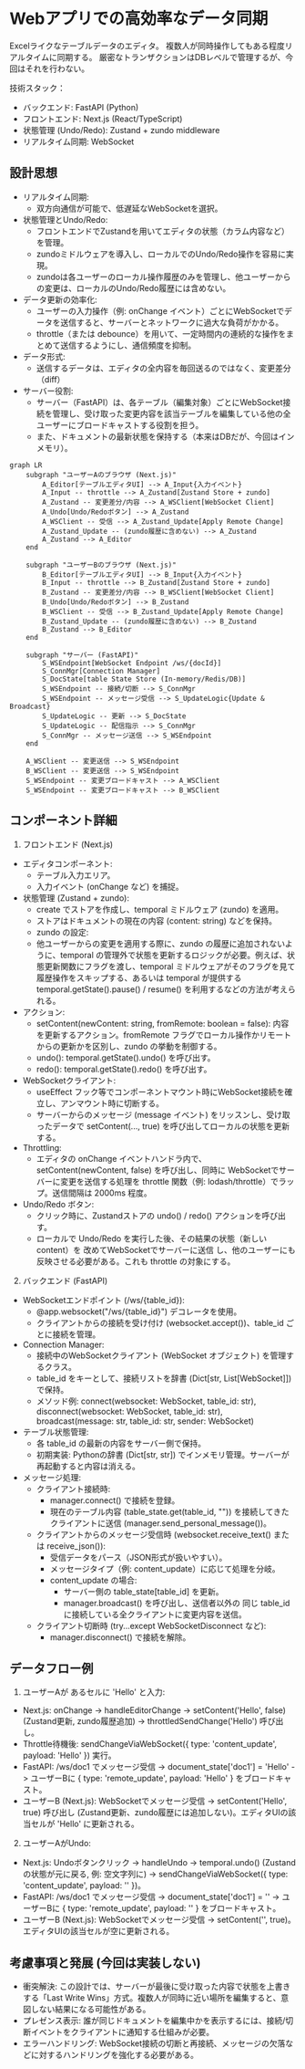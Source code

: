 # Webアプリでの高効率なデータ同期

Excelライクなテーブルデータのエディタ。
複数人が同時操作してもある程度リアルタイムに同期する。
厳密なトランザクションはDBレベルで管理するが、今回はそれを行わない。

技術スタック：
- バックエンド: FastAPI (Python)
- フロントエンド: Next.js (React/TypeScript)
- 状態管理 (Undo/Redo): Zustand + zundo middleware
- リアルタイム同期: WebSocket

## 設計思想

- リアルタイム同期:
  - 双方向通信が可能で、低遅延なWebSocketを選択。
- 状態管理とUndo/Redo:
  - フロントエンドでZustandを用いてエディタの状態（カラム内容など）を管理。
  - zundoミドルウェアを導入し、ローカルでのUndo/Redo操作を容易に実現。
  - zundoは各ユーザーのローカル操作履歴のみを管理し、他ユーザーからの変更は、ローカルのUndo/Redo履歴には含めない。
- データ更新の効率化:
  - ユーザーの入力操作（例: onChange イベント）ごとにWebSocketでデータを送信すると、サーバーとネットワークに過大な負荷がかかる。
  - throttle（または debounce）を用いて、一定時間内の連続的な操作をまとめて送信するようにし、通信頻度を抑制。
- データ形式:
  - 送信するデータは、エディタの全内容を毎回送るのではなく、変更差分（diff）
- サーバー役割:
  - サーバー（FastAPI）は、各テーブル（編集対象）ごとにWebSocket接続を管理し、受け取った変更内容を該当テーブルを編集している他の全ユーザーにブロードキャストする役割を担う。
  - また、ドキュメントの最新状態を保持する（本来はDBだが、今回はインメモリ）。

```mermaid
graph LR
    subgraph "ユーザーAのブラウザ (Next.js)"
        A_Editor[テーブルエディタUI] --> A_Input{入力イベント}
        A_Input -- throttle --> A_Zustand[Zustand Store + zundo]
        A_Zustand -- 変更差分/内容 --> A_WSClient[WebSocket Client]
        A_Undo[Undo/Redoボタン] --> A_Zustand
        A_WSClient -- 受信 --> A_Zustand_Update[Apply Remote Change]
        A_Zustand_Update -- (zundo履歴に含めない) --> A_Zustand
        A_Zustand --> A_Editor
    end

    subgraph "ユーザーBのブラウザ (Next.js)"
        B_Editor[テーブルエディタUI] --> B_Input{入力イベント}
        B_Input -- throttle --> B_Zustand[Zustand Store + zundo]
        B_Zustand -- 変更差分/内容 --> B_WSClient[WebSocket Client]
        B_Undo[Undo/Redoボタン] --> B_Zustand
        B_WSClient -- 受信 --> B_Zustand_Update[Apply Remote Change]
        B_Zustand_Update -- (zundo履歴に含めない) --> B_Zustand
        B_Zustand --> B_Editor
    end

    subgraph "サーバー (FastAPI)"
        S_WSEndpoint[WebSocket Endpoint /ws/{docId}]
        S_ConnMgr[Connection Manager]
        S_DocState[table State Store (In-memory/Redis/DB)]
        S_WSEndpoint -- 接続/切断 --> S_ConnMgr
        S_WSEndpoint -- メッセージ受信 --> S_UpdateLogic{Update & Broadcast}
        S_UpdateLogic -- 更新 --> S_DocState
        S_UpdateLogic -- 配信指示 --> S_ConnMgr
        S_ConnMgr -- メッセージ送信 --> S_WSEndpoint
    end

    A_WSClient -- 変更送信 --> S_WSEndpoint
    B_WSClient -- 変更送信 --> S_WSEndpoint
    S_WSEndpoint -- 変更ブロードキャスト --> A_WSClient
    S_WSEndpoint -- 変更ブロードキャスト --> B_WSClient
```

## コンポーネント詳細

1. フロントエンド (Next.js)

- エディタコンポーネント:
  - テーブル入力エリア。
  - 入力イベント (onChange など) を捕捉。
- 状態管理 (Zustand + zundo):
  - create でストアを作成し、temporal ミドルウェア (zundo) を適用。
  - ストアはドキュメントの現在の内容 (content: string) などを保持。
  - zundo の設定:
  - 他ユーザーからの変更を適用する際に、zundo の履歴に追加されないように、temporal の管理外で状態を更新するロジックが必要。例えば、状態更新関数にフラグを渡し、temporal ミドルウェアがそのフラグを見て履歴操作をスキップする、あるいは temporal が提供する temporal.getState().pause() / resume() を利用するなどの方法が考えられる。
- アクション:
  - setContent(newContent: string, fromRemote: boolean = false): 内容を更新するアクション。fromRemote フラグでローカル操作かリモートからの更新かを区別し、zundo の挙動を制御する。
  - undo(): temporal.getState().undo() を呼び出す。
  - redo(): temporal.getState().redo() を呼び出す。
- WebSocketクライアント:
  - useEffect フック等でコンポーネントマウント時にWebSocket接続を確立し、アンマウント時に切断する。
  - サーバーからのメッセージ (message イベント) をリッスンし、受け取ったデータで setContent(..., true) を呼び出してローカルの状態を更新する。
- Throttling:
  - エディタの onChange イベントハンドラ内で、setContent(newContent, false) を呼び出し、同時に WebSocketでサーバーに変更を送信する処理を throttle 関数（例: lodash/throttle）でラップ。送信間隔は 2000ms 程度。
- Undo/Redo ボタン:
  - クリック時に、Zustandストアの undo() / redo() アクションを呼び出す。
  - ローカルで Undo/Redo を実行した後、その結果の状態（新しい content）を 改めてWebSocketでサーバーに送信 し、他のユーザーにも反映させる必要がある。これも throttle の対象にする。

2. バックエンド (FastAPI)
- WebSocketエンドポイント (/ws/{table_id}):
  - @app.websocket("/ws/{table_id}") デコレータを使用。
  - クライアントからの接続を受け付け (websocket.accept())、table_id ごとに接続を管理。
- Connection Manager:
  - 接続中のWebSocketクライアント (WebSocket オブジェクト) を管理するクラス。
  - table_id をキーとして、接続リストを辞書 (Dict[str, List[WebSocket]]) で保持。
  - メソッド例: connect(websocket: WebSocket, table_id: str), disconnect(websocket: WebSocket, table_id: str), broadcast(message: str, table_id: str, sender: WebSocket)
- テーブル状態管理:
  - 各 table_id の最新の内容をサーバー側で保持。
  - 初期実装: Pythonの辞書 (Dict[str, str]) でインメモリ管理。サーバーが再起動すると内容は消える。
- メッセージ処理:
  - クライアント接続時:
    - manager.connect() で接続を登録。
    - 現在のテーブル内容 (table_state.get(table_id, "")) を接続してきたクライアントに送信 (manager.send_personal_message())。
  - クライアントからのメッセージ受信時 (websocket.receive_text() または receive_json()):
    - 受信データをパース（JSON形式が扱いやすい）。
    - メッセージタイプ（例: content_update）に応じて処理を分岐。
    - content_update の場合:
      - サーバー側の table_state[table_id] を更新。
      - manager.broadcast() を呼び出し、送信者以外の 同じ table_id に接続している全クライアントに変更内容を送信。
  - クライアント切断時 (try...except WebSocketDisconnect など):
    - manager.disconnect() で接続を解除。

## データフロー例
1. ユーザーAが あるセルに 'Hello' と入力:
  - Next.js: onChange -> handleEditorChange -> setContent('Hello', false) (Zustand更新, zundo履歴追加) -> throttledSendChange('Hello') 呼び出し。
  - Throttle待機後: sendChangeViaWebSocket({ type: 'content_update', payload: 'Hello' }) 実行。
  - FastAPI: /ws/doc1 でメッセージ受信 -> document_state['doc1'] = 'Hello' -> ユーザーBに { type: 'remote_update', payload: 'Hello' } をブロードキャスト。
  - ユーザーB (Next.js): WebSocketでメッセージ受信 -> setContent('Hello', true) 呼び出し (Zustand更新、zundo履歴には追加しない)。エディタUIの該当セルが 'Hello' に更新される。
2. ユーザーAがUndo:
  - Next.js: Undoボタンクリック -> handleUndo -> temporal.undo() (Zustandの状態が元に戻る, 例: 空文字列に) -> sendChangeViaWebSocket({ type: 'content_update', payload: '' })。
  - FastAPI: /ws/doc1 でメッセージ受信 -> document_state['doc1'] = '' -> ユーザーBに { type: 'remote_update', payload: '' } をブロードキャスト。
  - ユーザーB (Next.js): WebSocketでメッセージ受信 -> setContent('', true)。エディタUIの該当セルが空に更新される。

## 考慮事項と発展 (今回は実装しない)

- 衝突解決: この設計では、サーバーが最後に受け取った内容で状態を上書きする「Last Write Wins」方式。複数人が同時に近い場所を編集すると、意図しない結果になる可能性がある。
- プレゼンス表示: 誰が同じドキュメントを編集中かを表示するには、接続/切断イベントをクライアントに通知する仕組みが必要。
- エラーハンドリング: WebSocket接続の切断と再接続、メッセージの欠落などに対するハンドリングを強化する必要がある。